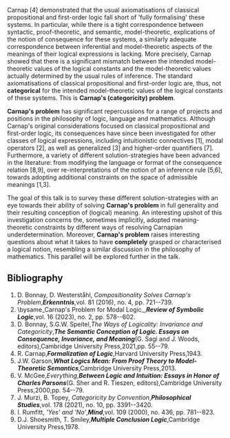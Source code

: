 

Carnap [4] demonstrated that the usual axiomatisations of classical propositional and first-order logic fall short of 'fully formalising' these systems. In particular, while there is a tight correspondence between syntactic, proof-theoretic, and semantic, model-theoretic, explications of the notion of consequence for these systems, a similarly adequate correspondence between inferential and model-theoretic aspects of the meanings of their logical expressions is lacking. More precisely, Carnap showed that there is a significant mismatch between the intended model-theoretic values of the logical constants and the model-theoretic values actually determined by the usual rules of inference. The standard axiomatisations of classical propositional and first-order logic are, thus,  not **categorical** for the intended model-theoretic values of the logical constants of these systems. This is **Carnap's (categoricity) problem**.

**Carnap's problem** has significant repercussions for a range of projects and positions in the philosophy of logic, language and mathematics. Although Carnap's original considerations focused on classical propositional and first-order logic, its consequences have since been investigated for other classes of logical expressions, including intuitionistic connectives [1], modal operators [2], as well as generalized [3] and higher-order quantifiers [7]. Furthermore, a variety of different solution-strategies have been advanced in the literature: from modifying the language or format of the consequence relation [8,9], over re-interpretations of the notion of an inference rule [5,6], towards adopting additional constraints on the space of admissible meanings [1,3].

The goal of this talk is to survey these different solution-strategies with an eye towards their ability of solving **Carnap's problem** in full generality and their resulting conception of (logical) meaning. An interesting upshot of this investigation concerns the, sometimes implicitly, adopted meaning-theoretic constraints by different ways of resolving Carnapian underdetermination. Moreover, **Carnap's problem** raises interesting questions about what it takes to have **completely** grasped or characterised a logical notion, resembling a similar discussion in the philosophy of mathematics. This parallel will be explored further in the talk.

## Bibliography

1. D. Bonnay, D. Westerståhl, _Compositionality Solves Carnap's Problem_,**_Erkenntnis_**,vol. 81 (2016), no. 4, pp. 721--739.
2. \bysame_Carnap's Problem for Modal Logic_,**_Review of Symbolic Logic_**,vol. 16 (2023), no. 2, pp. 578--602.
3. D. Bonnay, S.G.W. Speitel,_The Ways of Logicality: Invariance and Categoricity_,**_The Semantic Conception of Logic. Essays on Consequence, Invariance, and Meaning_**(G. Sagi and J. Woods, editors),Cambridge University Press,2021,pp. 55--79.
4. R. Carnap,**_Formalization of Logic_**,Harvard University Press,1943.
5. J.W. Garson,**_What Logics Mean: From Proof Theory to Model-Theoretic Semantics_**,Cambridge University Press,2013.
6. V. McGee,_Everything_,**_Between Logic and Intuition: Essays in Honor of Charles Parsons_**(G. Sher and R. Tieszen, editors),Cambridge University Press,2000,pp. 54--79.
7. J. Murzi, B. Topey, _Categoricity by Convention_,**_Philosophical Studies_**,vol. 178 (2021), no. 10, pp. 3391--3420.
8. I. Rumfitt, _'Yes' and 'No'_,**_Mind_**,vol. 109 (2000), no. 436, pp. 781--823.
9. D.J. Shoesmith, T. Smiley,**_Multiple Conclusion Logic_**,Cambridge University Press,1978.





